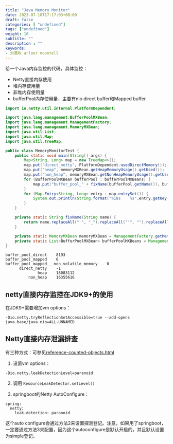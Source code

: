 ```yaml
---
title: "Java Memory Monitor"
date: 2023-07-18T17:17:03+08:00
draft: false
categories: [ "undefined"]
tags: ["undefined"]
weight: 10
subtitle: ""
description : ""
keywords:
- 刘港欢 arloor moontell
---
```


给一个Java内存监控的代码，具体监控：

- Netty直接内存使用
- 堆内存使用量
- 非堆内存使用量
- bufferPool内存使用量，主要有nio direct buffer和Mapped buffer
<!--more-->

```java
import io.netty.util.internal.PlatformDependent;

import java.lang.management.BufferPoolMXBean;
import java.lang.management.ManagementFactory;
import java.lang.management.MemoryMXBean;
import java.util.List;
import java.util.Map;
import java.util.TreeMap;

public class MemoryMonitorTest {
    public static void main(String[] args) {
        Map<String, Long> map = new TreeMap<>();
        map.put("direct_netty", PlatformDependent.usedDirectMemory());
        map.put("heap", memoryMXBean.getHeapMemoryUsage().getUsed());
        map.put("non_heap", memoryMXBean.getNonHeapMemoryUsage().getUsed());
        for (BufferPoolMXBean bufferPool : bufferPoolMXBeans) {
            map.put("buffer_pool_" + fixName(bufferPool.getName()), bufferPool.getMemoryUsed());
        }
        for (Map.Entry<String, Long> entry : map.entrySet()) {
            System.out.println(String.format("%18s    %s",entry.getKey(),entry.getValue()));
        }
    }

    private static String fixName(String name) {
        return name.replaceAll(" ", "_").replaceAll("'", "").replaceAll("-", "_");
    }

    private static MemoryMXBean memoryMXBean = ManagementFactory.getMemoryMXBean();
    private static List<BufferPoolMXBean> bufferPoolMXBeans = ManagementFactory.getPlatformMXBeans(BufferPoolMXBean.class);
}
```

```shel
buffer_pool_direct    8193
buffer_pool_mapped    0
buffer_pool_mapped___non_volatile_memory    0
      direct_netty    -1
              heap    18083112
          non_heap    16355616
```

## netty直接内存监控在JDK9+的使用

在JDK9+需要增加vm options：

```shell
-Dio.netty.tryReflectionSetAccessible=true --add-opens java.base/java.nio=ALL-UNNAMED
```

## Netty直接内存泄漏排查

有三种方式：可参见[reference-counted-objects.html](https://netty.io/wiki/reference-counted-objects.html)

1. 设置vm options：

```shell
-Dio.netty.leakDetectionLevel=paranoid
```

2. 调用 `ResourceLeakDetector.setLevel()`

3. springboot的Netty AutoConfigure：

```shell
spring:
  netty:
    leak-detection: paranoid
```

这个auto configure会通过方法2来设置探测登记。注意，如果用了springboot，一定要通过方法3来配置，因为这个autoconfigure是默认开启的，并且默认设置为simple登记。
